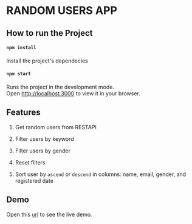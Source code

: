 # RANDOM USERS APP


## How to run the Project

#### `npm install`

Install the project's dependecies

#### `npm start`

Runs the project in the development mode.\
Open [http://localhost:3000](http://localhost:3000) to view it in your browser.


## Features

1. Get random users from RESTAPI

2. Filter users by keyword

3. Filter users by gender

4. Reset filters

5. Sort user by `ascend` or `descend` in columns: name, email, gender, and registered date


## Demo

Open this [url](https://random-userss.netlify.app/) to see the live demo.

